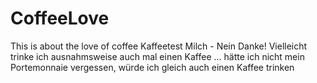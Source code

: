 # CoffeeLove
This is about the love of coffee
Kaffeetest
Milch - Nein Danke!
Vielleicht trinke ich ausnahmsweise auch mal einen Kaffee ...
hätte ich nicht mein Portemonnaie vergessen, würde ich gleich auch einen Kaffee trinken
